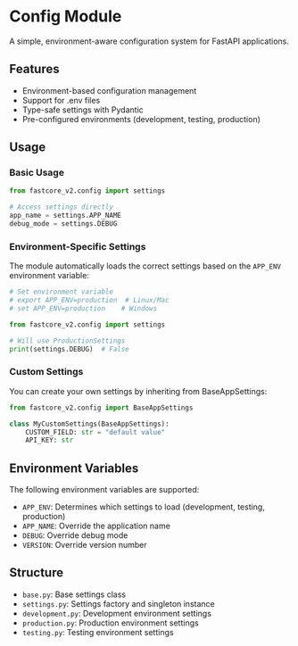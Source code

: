 # Config Module

A simple, environment-aware configuration system for FastAPI applications.

## Features

- Environment-based configuration management
- Support for .env files
- Type-safe settings with Pydantic
- Pre-configured environments (development, testing, production)

## Usage

### Basic Usage

```python
from fastcore_v2.config import settings

# Access settings directly
app_name = settings.APP_NAME
debug_mode = settings.DEBUG
```

### Environment-Specific Settings

The module automatically loads the correct settings based on the `APP_ENV` environment variable:

```python
# Set environment variable
# export APP_ENV=production  # Linux/Mac
# set APP_ENV=production    # Windows

from fastcore_v2.config import settings

# Will use ProductionSettings
print(settings.DEBUG)  # False
```

### Custom Settings

You can create your own settings by inheriting from BaseAppSettings:

```python
from fastcore_v2.config import BaseAppSettings

class MyCustomSettings(BaseAppSettings):
    CUSTOM_FIELD: str = "default value"
    API_KEY: str
```

## Environment Variables

The following environment variables are supported:

- `APP_ENV`: Determines which settings to load (development, testing, production)
- `APP_NAME`: Override the application name
- `DEBUG`: Override debug mode
- `VERSION`: Override version number

## Structure

- `base.py`: Base settings class
- `settings.py`: Settings factory and singleton instance
- `development.py`: Development environment settings
- `production.py`: Production environment settings
- `testing.py`: Testing environment settings